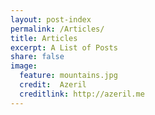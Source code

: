 ```yaml
---
layout: post-index
permalink: /Articles/
title: Articles
excerpt: A List of Posts
share: false
image:
  feature: mountains.jpg  
  credit:  Azeril
  creditlink: http://azeril.me
---
```


